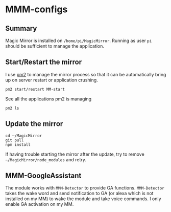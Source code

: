 # MMM-configs

## Summary
Magic Mirror is installed on `/home/pi/MagicMirror`. 
Running as user `pi` should be sufficient to manage the application.

## Start/Restart the mirror
I use [pm2](https://pm2.keymetrics.io/docs/usage/quick-start/) to manage the mirror process so that it can be automatically bring up on server restart or application crushing. 
```
pm2 start/restart MM-start
```
See all the applications pm2 is managing
```
pm2 ls
```

## Update the mirror
```
cd ~/MagicMirror
git pull
npm install
```

If having trouble starting the mirror after the update, try to remove `~/MagicMirror/node_modules` and retry. 

## MMM-GoogleAssistant 
The module works with `MMM-Detector` to provide GA functions. 
`MMM-Detector` takes the wake word and send notification to GA (or alexa which is not installed on my MM) to wake the module and take voice commands. 
I only enable GA activation on my MM. 
